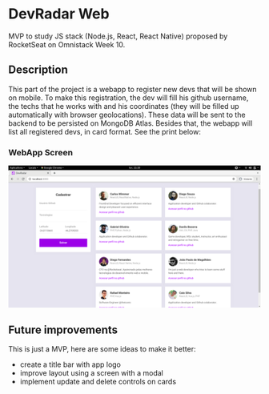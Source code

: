# DevRadar Web
MVP to study JS stack (Node.js, React, React Native) proposed by RocketSeat on Omnistack Week 10.

## Description
This part of the project is a webapp to register new devs that will be shown on mobile. To make this registration, 
the dev will fill his github username, the techs that he works with and his coordinates (they will be filled up 
automatically with browser geolocations). These data will be sent to the backend to be persisted on MongoDB Atlas.
Besides that, the webapp will list all registered devs, in card format.
See the print below:

### WebApp Screen
![WebApp Screen](https://raw.githubusercontent.com/carloswimmer/devradar-web/master/screen_shots/devradar_web.png) 

## Future improvements
This is just a MVP, here are some ideas to make it better:
* create a title bar with app logo
* improve layout using a screen with a modal
* implement update and delete controls on cards
